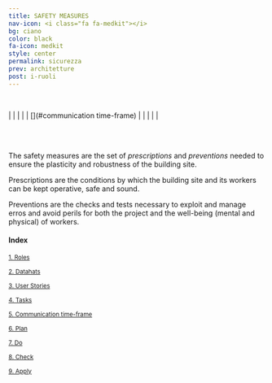 ```yaml
---
title: SAFETY MEASURES
nav-icon: <i class="fa fa-medkit"></i>
bg: ciano
color: black
fa-icon: medkit
style: center
permalink: sicurezza
prev: architetture
post: i-ruoli
---
```


<br>

| [<i class="fa fa-2x fa-users"></i>](#roles) | [<i class="fa fa-2x fa-cogs"></i>](#datahat) | [<i class="fa fa-2x fa-cube"></i>](#the-user-story) | [<i class="fa fa-2x fa-puzzle-piece"></i>](#tasks) | [<i class="fa fa-2x fa-comments-o"></i>](#communication time-frame) | [<i class="fa fa-2x fa-compass"></i>](#plan) | [<i class="fa fa-2x fa-bell-o"></i>](#do) | [<i class="fa fa-2x fa-check-square-o"></i>](#check) | [<i class="fa fa-2x fa-wrench"></i>](#apply) |

<br>
<br>

The safety measures are the set of *prescriptions* and *preventions* needed to ensure the plasticity and robustness of the building site. 

<i class="fa fa-exclamation-circle"></i> Prescriptions are the conditions by which the building site and its workers can be kept operative, safe and sound. 

<i class="fa fa-question-circle"></i> Preventions are the checks and tests necessary to exploit and manage erros and avoid perils for both the project and the well-being (mental and physical) of workers. 

#### Index

<small>[1. Roles](#roles)</small>

<small>[2. Datahats](#datahat)</small>

<small>[3. User Stories](#the-user-story)</small>

<small>[4. Tasks](#tasks)</small>

<small>[5. Communication time-frame](#communication-time-frame)</small>

<small>[6. Plan](#plan)</small>

<small>[7. Do](#do)</small>

<small>[8. Check](#check)</small>

<small>[9. Apply](#apply)</small>

